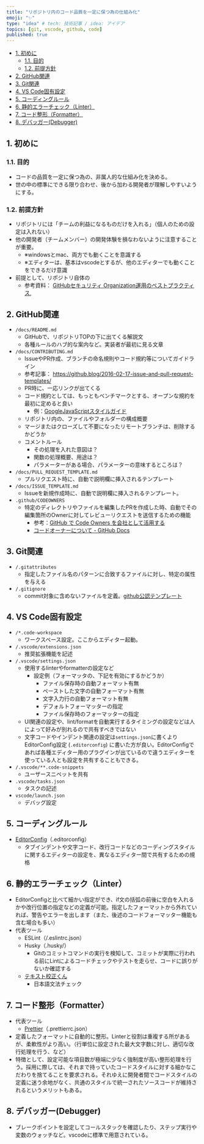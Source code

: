 ```yaml
---
title: "リポジトリ内のコード品質を一定に保つ為の仕組み化"
emoji: "✨"
type: "idea" # tech: 技術記事 / idea: アイデア
topics: [git, vscode, github, code]
published: true
---
```


- [1. 初めに](#1.-%E5%88%9D%E3%82%81%E3%81%AB)
  - [1.1. 目的](#1.1.-%E7%9B%AE%E7%9A%84)
  - [1.2. 前提方針](#1.2.-%E5%89%8D%E6%8F%90%E6%96%B9%E9%87%9D)
- [2. GitHub関連](#2.-github%E9%96%A2%E9%80%A3)
- [3. Git関連](#3.-git%E9%96%A2%E9%80%A3)
- [4. VS Code固有設定](#4.-vs-code%E5%9B%BA%E6%9C%89%E8%A8%AD%E5%AE%9A)
- [5. コーディングルール](#5.-%E3%82%B3%E3%83%BC%E3%83%87%E3%82%A3%E3%83%B3%E3%82%B0%E3%83%AB%E3%83%BC%E3%83%AB)
- [6. 静的エラーチェック（Linter）](#6.-%E9%9D%99%E7%9A%84%E3%82%A8%E3%83%A9%E3%83%BC%E3%83%81%E3%82%A7%E3%83%83%E3%82%AF%EF%BC%88linter%EF%BC%89)
- [7. コード整形（Formatter）](#7.-%E3%82%B3%E3%83%BC%E3%83%89%E6%95%B4%E5%BD%A2%EF%BC%88formatter%EF%BC%89)
- [8. デバッガー(Debugger)](#8.-%E3%83%87%E3%83%90%E3%83%83%E3%82%AC%E3%83%BC%28debugger%29)

## 1. 初めに

### 1.1. 目的

- コードの品質を一定に保つ為の、非属人的な仕組み化を決める。
- 世の中の標準にできる限り合わせ、後から加わる開発者が理解しやすいようにする。

### 1.2. 前提方針

- リポジトリには「チームの利益になるものだけを入れる」（個人のための設定は入れない）
- 他の開発者（チームメンバー）の開発体験を損なわないように注意することが重要。
  - ※windowsとmac、両方でも動くことを意識する
  - ※エディターは、基本はvscodeとするが、他のエディターでも動くことをできるだけ意識
- 前提として、リポジトリ自体の
  - 参考資料： [GitHubセキュリティ Organization運用のベストプラクティス](https://zenn.dev/tmknom/books/github-organization-security/viewer/introduction),

## 2. GitHub関連

- `/docs/README.md`
  - GitHubで、リポジトリTOPの下に出てくる解説文
  - 各種ルールのハブ的な案内など。実装者が最初に見る文章
- `/docs/CONTRIBUTING.md`
  - IssueやPR作成、ブランチの命名規則やコード規約等についてガイドライン
  - 参考記事： <https://github.blog/2016-02-17-issue-and-pull-request-templates/>
  - PR時に、一応リンクが出てくる
  - コード規約としては、もっともベンチマークとする、オープンな規約を最初に定めると良い
    - 例：[GoogleJavaScriptスタイルガイド](https://google.github.io/styleguide/jsguide.html)
  - リポジトリ内の、ファイルやフォルダーの構成概要
  - マージまたはクローズして不要になったリモートブランチは、削除するかどうか
  - コメントルール
    - その処理を入れた意図は？
    - 関数の処理概要、用途は？
    - パラメーターがある場合、パラメーターの意味するところは？
- `/docs/PULL_REQUEST_TEMPLATE.md`
  - プルリクエスト時に、自動で説明欄に挿入されるテンプレート
- `/docs/ISSUE_TEMPLATE.md`
  - Issueを新規作成時に、自動で説明欄に挿入されるテンプレート。
- `.github/CODEOWNERS`
  - 特定のディレクトリやファイルを編集したPRを作成した時、自動でその編集箇所のOwnerに対してレビューリクエストを送信するための機能
    - 参考：[GitHub で Code Owners を会社として活用する](https://zenn.dev/matken/articles/github-codeowners)
    - [コードオーナーについて - GitHub Docs](https://docs.github.com/ja/repositories/managing-your-repositorys-settings-and-features/customizing-your-repository/about-code-owners#codeowners-file-location)

## 3. Git関連

- `/.gitattributes`
  - 指定したファイル名のパターンに合致するファイルに対し、特定の属性を与える
- `/.gitignore`
  - commit対象に含めないファイルを定義。[github公認テンプレート](https://github.com/github/gitignore)

## 4. VS Code固有設定

- `/*.code-workspace`
  - ワークスペース設定。ここからエディター起動。
- `/.vscode/extensions.json`
  - 推奨拡張機能を記述
- `/.vscode/settings.json`
  - 使用するlinterやformatterの設定など
    - 設定例（フォーマッタの、下記を有効にするかどうか）
      - ファイル保存時の自動フォーマット有無
      - ペーストした文字の自動フォーマット有無
      - 文字入力行の自動フォーマット有無
      - デフォルトフォーマッターの指定
      - ファイル保存時のフォーマッターの指定
  - UI関連の設定や、lint/formatを自動実行するタイミングの設定などは人によって好みが別れるので共有すべきではない
  - 文字コードやインデント関連の設定は`settings.json`に書くよりEditorConfig設定 (`.editorconfig`) に書いた方が良い。EditorConfigであれば各種エディター用のプラグインが出ているので違うエディターを使っている人とも設定を共有することもできる。
- `/.vscode/**.code-snippets`
  - ユーザースニペットを共有
- `.vscode/tasks.json`
  - タスクの記述
- `vscode/launch.json`
  - デバッグ設定

## 5. コーディングルール

- [EditorConfig](https://marketplace.visualstudio.com/items?itemName=EditorConfig.EditorConfig)（.editorconfig）
  - タブインデントや文字コード、改行コードなどのコーディングスタイルに関するエディターの設定を、異なるエディター間で共有するための規格

## 6. 静的エラーチェック（Linter）

- EditorConfigと比べて細かい指定ができ、if文の括弧の前後に空白を入れるかや改行位置の指定などの定義が可能。指定したフォーマットから外れていれば、警告やエラーを出します（また、後述のコードフォーマッター機能も含む場合も多い）
- 代表ツール
  - ESLint（/.eslintrc.json）
  - Husky（.husky/）
    - Gitのコミットコマンドの実行を検知して、コミットが実際に行われる前にLintによるコードチェックやテストを走らせ、コードに誤りがないか確認する
  - [テキスト校正くん](https://marketplace.visualstudio.com/items?itemName=ICS.japanese-proofreading)
    - 日本語文法チェック

## 7. コード整形（Formatter）

- 代表ツール
  - [Prettier](https://marketplace.visualstudio.com/items?itemName=esbenp.prettier-vscode)（.prettierrc.json）
- 定義したフォーマットに自動的に整形。Linterと役割は重複する所があるが、柔軟性がより高い。（行単位に設定された最大文字数に対し、適切な改行処理を行う、など）
- 特徴として、設定可能な項目数が極端に少なく強制度が高い整形処理を行う。採用に際しては、それまで持っていたコードスタイルに対する細かなこだわりを捨てることを要求される。それゆえに開発者間でコードスタイルの定義に迷う余地がなく、共通のスタイルで統一されたソースコードが維持されるというメリットもある。

## 8. デバッガー(Debugger)

- ブレークポイントを設定してコールスタックを確認したり、ステップ実行や変数のウォッチなど。vscodeに標準で用意されている。
